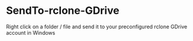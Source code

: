 # SendTo-rclone-GDrive
Right click on a folder / file and send it to your preconfigured rclone GDrive account in Windows

